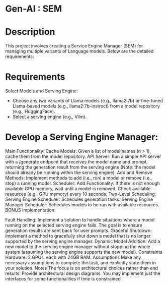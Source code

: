 # Gen-AI : SEM

# Description
This project involves creating a Service Engine Manager (SEM) for managing multiple variants of Language models. Below are the detailed requirements:

# Requirements
  Select Models and Serving Engine:
  
   - Choose any two variants of Llama models (e.g., llama2:7b) or fine-tuned Llama-based models (e.g., llama2:7b-instruct) from a model repository (e.g., HuggingFace).
   - Select a serving engine (e.g., Vllm).
  
  # Develop a Serving Engine Manager:

  Main Functionality:
  Cache Models: Given a list of model names (n > 1), cache them from the model repository.
  API Server: Run a simple API server with a /generate endpoint that receives the model name and prompt, returning the generation result from the serving engine (Note: the model should already be running within the serving engine).
  Add and Remove Methods: Implement methods to add (i.e., run) a model or remove (i.e., stop) a running model.
  Scheduler:
  Add Functionality: If there is not enough available GPU memory, wait until a model is removed. Check available resources (e.g., GPU memory) every 10 seconds.
  Two-Level Scheduling:
  Serving Engine Scheduler: Schedules generation tasks.
  Serving Engine Manager Scheduler: Schedules models to be run with available resources.
  BONUS Implementation:

Fault Handling: Implement a solution to handle situations where a model running on the selected serving engine fails. The goal is to ensure generation results are sent back for user prompts.
Graceful Shutdown: Implement a method to gracefully shut down a model that is no longer supported by the serving engine manager.
Dynamic Model Addition: Add a new model to the serving engine manager without stopping the whole system (assuming the serving engine supports the new model).
Constraints
Hardware: 2 GPUs, each with 24GB RAM.
Assumptions
Make any necessary assumptions to complete the task, and explicitly state them in your solution.
Notes
The focus is on architectural choices rather than end results.
Provide architectural design diagrams.
You may implement just the interfaces for some functionalities if time is constrained.
